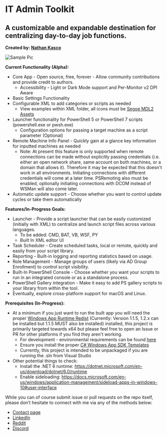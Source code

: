 ﻿# IT Admin Toolkit
## A customizable and expandable destination for centralizing day-to-day job functions.
**Created by: [Nathan Kasco](https://nkasco.com)**

![Sample Pic](Assets/ITATKWinUIPromo.jpg)

**Current Functionality (Alpha):**
- Core App - Open source, free, forever - Allow community contributions and provide credit to authors.
    - Accessibility - Light or Dark Mode support and Per-Monitor v2 DPI Aware
- Basic Settings Functionality
- Configurable XML to add categories or scripts as needed
    - View examples within XML folder, all icons must be [Segoe MDL2 Assets](https://learn.microsoft.com/en-us/uwp/api/windows.ui.xaml.controls.symbol?view=winrt-22621)
- Launcher functionality for PowerShell 5 or PowerShell 7 scripts (powershell.exe or pwsh.exe)
    - Configuration options for passing a target machine as a script parameter (Optional)
- Remote Machine Info Panel - Quickly gain at a glance key information for inputted machines as needed
    - Note: At present this feature is only supported when remote connections can be made without explicitly passing credentials (i.e. either an open network share, same account on both machines, or a domain that allows it). Therefore it may be expected that this doesn't work in all environments. Initiating connections with different credentials will come at a later time. PSRemoting also must be enabled, optionally initiating connections with DCOM instead of WSMan will also come later.
- Automatic update support - Choose whether you want to control update cycles or take them automatically

**Features/In-Progress Goals:**
- Launcher - Provide a script launcher that can be easily customized (initially with XML) to centralize and launch script files across various languages.
    - To be added: CMD, BAT, VB, WSF, PY
    - Built In XML editor UI
- Task Scheduler - Create scheduled tasks, local or remote, quickly and easily from your script library.
- Reporting - Built-in logging and reporting statistics based on usage.
- Role Management - Manage groups of users (likely via AD Group Enrollment) to control script visibility.
- Built-In PowerShell Console - Choose whether you want your scripts to run in an integrated console or as a standalone process.
- PowerShell Gallery integration -  Make it easy to add PS gallery scripts to your library from within the tool.
- Eventually, explore cross-platform support for macOS and Linux.

**Prerequisites (In-Progress):**
- At a minimum if you just want to run the built app you will need the proper [Windows App Runtime Redist](https://docs.microsoft.com/en-us/windows/apps/windows-app-sdk/downloads#current-releases) (Currently: Version 1.1.5, 1.2.x can be installed but 1.1.5 MUST also be installed) installed, this project is primarily targeted towards x64 but please feel free to open an Issue or PR for other platforms if you find they aren't working.
    - For development - environmental requirements can be found [here](https://docs.microsoft.com/en-us/windows/apps/winui/winui3/create-your-first-winui3-app#unpackaged-create-a-new-project-for-an-unpackaged-c-or-c-winui-3-desktop-app)
    - Ensure you install the proper [C# Windows App SDK Templates](https://docs.microsoft.com/en-us/windows/apps/windows-app-sdk/set-up-your-development-environment?tabs=vs-2022-17-1-a%2Cvs-2022-17-1-b#required-workloads-and-components)
    - Currently, this project is intended to be unpackaged if you are running the .sln from Visual Studio
- Other potential things to check:
    - Install the .NET 6 runtime: https://dotnet.microsoft.com/en-us/download/dotnet/6.0/runtime
    - Enable sideloading: https://docs.microsoft.com/en-us/windows/application-management/sideload-apps-in-windows-10#user-interface

While you can of course submit issue or pull requests on the repo itself, please don’t hesitate to connect with me via any of the methods below:
- [Contact page](https://www.nkasco.com/contact)
- [LinkedIn](https://www.linkedin.com/in/nkasco/)
- [Reddit](https://www.reddit.com/user/nkasco)
- [Discord](https://discordapp.com/users/BusyGiraffe#8669)
